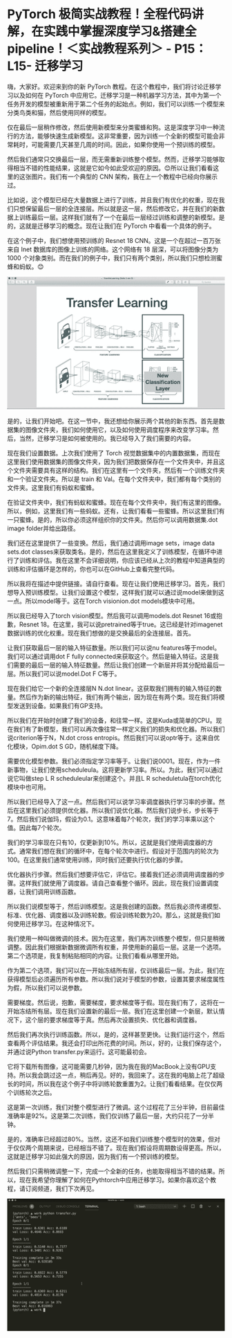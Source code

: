 # PyTorch 极简实战教程！全程代码讲解，在实践中掌握深度学习&搭建全pipeline！＜实战教程系列＞ - P15：L15- 迁移学习 

嗨，大家好。欢迎来到你的新 PyTorch 教程。在这个教程中，我们将讨论迁移学习以及如何在 PyTorch 中应用它。迁移学习是一种机器学习方法，其中为第一个任务开发的模型被重新用于第二个任务的起始点。例如，我们可以训练一个模型来分类鸟类和猫，然后使用同样的模型。

仅在最后一层稍作修改，然后使用新模型来分类蜜蜂和狗。这是深度学习中一种流行的方法，能够快速生成新模型。这非常重要，因为训练一个全新的模型可能会非常耗时，可能需要几天甚至几周的时间。因此，如果你使用一个预训练的模型。

然后我们通常只交换最后一层，而无需重新训练整个模型。然而，迁移学习能够取得相当不错的性能结果，这就是它如今如此受欢迎的原因。😊所以让我们看看这里的这张图片。我们有一个典型的 CNN 架构，我在上一个教程中已经向你展示过。

比如说，这个模型已经在大量数据上进行了训练，并且我们有优化的权重，现在我们只想保留最后一层的全连接层。所以就是这一层，然后修改它，并在我们的新数据上训练最后一层。这样我们就有了一个在最后一层经过训练和调整的新模型。是的，这就是迁移学习的概念。现在让我们在 PyTorch 中看看一个具体的例子。

在这个例子中，我们想使用预训练的 Resnet 18 CNN。这是一个在超过一百万张来自 Inet 数据库的图像上训练的网络。这个网络有 18 层深，可以将图像分类为 1000 个对象类别。而在我们的例子中，我们只有两个类别，所以我们只想检测蜜蜂和蚂蚁。😊

![](img/96844ee58fe06a9d803e6f751f732b19_1.png)

是的，让我们开始吧。在这一节中，我还想给你展示两个其他的新东西。首先是数据集的图像文件夹，我们如何使用它，以及如何使用调度程序来改变学习率。然后，当然，迁移学习是如何被使用的。我已经导入了我们需要的内容。

现在我们设置数据。上次我们使用了 Torch 视觉数据集中的内置数据集，而现在这里我们使用数据集的图像文件夹，因为我们把数据保存在一个文件夹中，并且这个文件夹需要具有这样的结构。我们在这里有一个文件夹，然后有一个训练文件夹和一个验证文件夹。所以是 train 和 Val。在每个文件夹中，我们都有每个类别的文件夹。这里我们有蚂蚁和蜜蜂。

在验证文件夹中，我们有蚂蚁和蜜蜂。现在在每个文件夹中，我们有这里的图像。所以，例如，这里我们有一些蚂蚁。还有，让我们看看一些蜜蜂。所以这里我们有一只蜜蜂。是的，所以你必须这样组织你的文件夹。然后你可以调用数据集.dot image folder并给出路径。

我们还在这里提供了一些变换。然后，我们通过调用image sets，image data sets.dot classes来获取类名。是的，然后在这里我定义了训练模型，在循环中进行了训练和评估。我在这里不会详细说明，你应该已经从上次的教程中知道典型的训练和评估循环是怎样的，你也可以在GitHub上查看完整代码。

所以我将在描述中提供链接。请自行查看。现在让我们使用迁移学习。首先，我们想导入预训练模型。让我们设置这个模型，这样我们就可以通过说model来做到这一点。所以model等于。这在Torch visionion.dot models模块中可用。

所以我已经导入了torch vision模型。然后我可以调用models.dot Resnet 16或抱歉，Resnet 18。在这里，我可以说pretrained等于true。这已经是针对imagenet数据训练的优化权重。现在我们想做的是交换最后的全连接层。首先。

让我们获取最后一层的输入特征数量。所以我们可以说nu features等于model。我们可以通过调用dot F fully connected来获取这个。然后是输入特征。这是我们需要的最后一层的输入特征数量。然后让我们创建一个新层并将其分配给最后一层。所以我们可以说model.Dot F C等于。

现在我们给它一个新的全连接层N N.dot linear。这获取我们拥有的输入特征的数量。然后作为新的输出特征，我们有两个输出，因为现在有两个类。现在我们将模型发送到设备。如果我们有GP支持。

所以我们在开始时创建了我们的设备，和往常一样。这是Kuda或简单的CPU。现在我们有了新模型，我们可以再次像往常一样定义我们的损失和优化器。所以我们说criterion等于N，N.dot cross entropis。然后我们可以说optr等于。这来自优化模块，Opim.dot S GD，随机梯度下降。

需要优化模型参数。我们必须指定学习率等于。让我们说0001。现在，作为一件新事物，让我们使用scheduleula。这将更新学习率。所以。为此，我们可以通过说它叫做step L R scheduleular来创建这个。并且L R scheduletula在torch优化模块中也可用。

所以我们已经导入了这一点。然后我们可以说学习率调度器执行学习率的步骤。然后在这里我们必须提供优化器。所以我们说优化器。然后我们说步长，步长等于7。然后我们说伽玛，假设为0.1。这意味着每7个轮次，我们的学习率乘以这个值。因此每7个轮次。

我们的学习率现在只有10，仅更新到10%。所以，这就是我们使用调度器的方式。通常我们想在我们的循环中，在每个轮次中进行。假设对于范围内的轮次为100。在这里我们通常使用训练，同时我们还要执行优化器的步骤。

优化器执行步骤。然后我们想要评估它，评估它。接着我们还必须调用调度器的步骤。这样我们就使用了调度器。请自己查看整个循环。因此，现在我们设置调度器，让我们调用训练函数。

所以我们说模型等于，然后训练模型。这是我创建的函数。然后我必须传递模型、标准、优化器、调度器以及训练轮数。假设训练轮数为20。那么，这就是我们如何使用迁移学习。在这种情况下。

我们使用一种叫做微调的技术。因为在这里，我们再次训练整个模型，但只是稍微调整。因此我们根据新数据微调所有权重，并使用新的最后一层。这是一个选项。第二个选项是，我复制粘贴相同的内容。让我们看看从哪里开始。

作为第二个选项，我们可以在一开始冻结所有层，仅训练最后一层。为此，我们在获得模型后必须遍历所有参数。所以我们说对于模型的参数，设置其要求梯度属性为假，所以我们可以说参数。

需要梯度。然后说，抱歉，需要梯度，要求梯度等于假。现在我们有了，这将在一开始冻结所有层。现在我们设置新的最后一层。我们在这里创建一个新层，默认情况下，这个层的要求梯度等于真。然后再次设置损失、优化器和调度器。

然后我们再次执行训练函数。所以，是的，这样甚至更快。让我们运行这个，然后查看两个评估结果。我还会打印出所花费的时间。所以，好的，让我们保存这个，并通过说Python transfer.py来运行。这可能最初会。

它将下载所有图像，这可能需要几秒钟，因为我在我的MacBook上没有GPU支持。所以我会跳过这一点，稍后再见。好的，我回来了。这在我的电脑上花了超级长的时间，所以我在这个例子中将训练轮数重置为2。让我们看看结果。在仅仅两个训练轮次之后。

这是第一次训练，我们对整个模型进行了微调。这个过程花了三分半钟，目前最佳准确率是92%。这是第二次训练，我们仅训练了最后一层，大约只花了一分半钟。

是的，准确率已经超过80%。当然，这还不如我们训练整个模型时的效果，但对于仅仅两个周期来说，已经相当不错了。现在我们假设将周期数设得更高。所以，这就是迁移学习如此强大的原因，因为我们有一个预训练的模型。

然后我们只需稍微调整一下，完成一个全新的任务，也能取得相当不错的结果。所以，现在我希望你理解了如何在Pythtorch中应用迁移学习。如果你喜欢这个教程，请订阅频道，我们下次再见。

![](img/96844ee58fe06a9d803e6f751f732b19_3.png)
